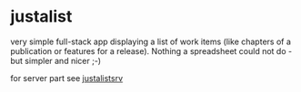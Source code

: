 # justalist
very simple full-stack app displaying a list of work items (like chapters of a publication or features for a release). Nothing a spreadsheet could not do - but simpler and nicer ;-)

for server part see [justalistsrv](https://github.com/sebastianrothbucher/justalistsrv)